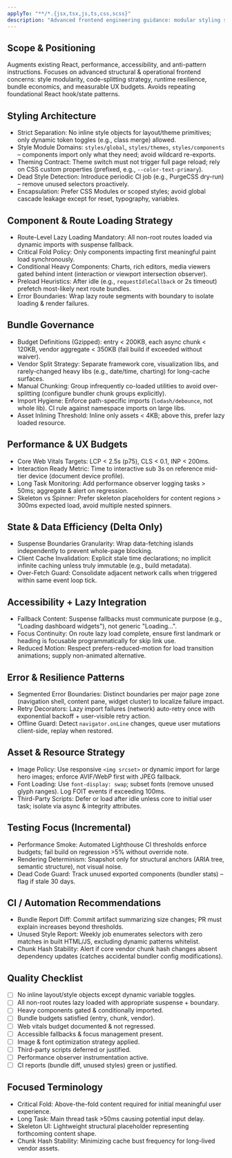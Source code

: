 ```yaml
---
applyTo: "**/*.{jsx,tsx,js,ts,css,scss}" 
description: "Advanced frontend engineering guidance: modular styling separation, lazy loading governance, bundle control, UX performance budgets, and resiliency. Excludes basics already in reactjs, performance, a11y, and anti-pattern instruction files."
---
```


## Scope & Positioning
Augments existing React, performance, accessibility, and anti-pattern instructions. Focuses on advanced structural & operational frontend concerns: style modularity, code-splitting strategy, runtime resilience, bundle economics, and measurable UX budgets. Avoids repeating foundational React hook/state patterns.

## Styling Architecture
- Strict Separation: No inline style objects for layout/theme primitives; only dynamic token toggles (e.g., class merge) allowed.
- Style Module Domains: `styles/global`, `styles/themes`, `styles/components` – components import only what they need; avoid wildcard re-exports.
- Theming Contract: Theme switch must not trigger full page reload; rely on CSS custom properties (prefixed, e.g., `--color-text-primary`).
- Dead Style Detection: Introduce periodic CI job (e.g., PurgeCSS dry-run) – remove unused selectors proactively.
- Encapsulation: Prefer CSS Modules or scoped styles; avoid global cascade leakage except for reset, typography, variables.

## Component & Route Loading Strategy
- Route-Level Lazy Loading Mandatory: All non-root routes loaded via dynamic imports with suspense fallback.
- Critical Fold Policy: Only components impacting first meaningful paint load synchronously.
- Conditional Heavy Components: Charts, rich editors, media viewers gated behind intent (interaction or viewport intersection observer).
- Preload Heuristics: After idle (e.g., `requestIdleCallback` or 2s timeout) prefetch most-likely next route bundles.
- Error Boundaries: Wrap lazy route segments with boundary to isolate loading & render failures.

## Bundle Governance
- Budget Definitions (Gzipped): entry < 200KB, each async chunk < 120KB, vendor aggregate < 350KB (fail build if exceeded without waiver).
- Vendor Split Strategy: Separate framework core, visualization libs, and rarely-changed heavy libs (e.g., date/time, charting) for long-cache surfaces.
- Manual Chunking: Group infrequently co-loaded utilities to avoid over-splitting (configure bundler chunk groups explicitly).
- Import Hygiene: Enforce path-specific imports (`lodash/debounce`, not whole lib). CI rule against namespace imports on large libs.
- Asset Inlining Threshold: Inline only assets < 4KB; above this, prefer lazy loaded resource.

## Performance & UX Budgets
- Core Web Vitals Targets: LCP < 2.5s (p75), CLS < 0.1, INP < 200ms.
- Interaction Ready Metric: Time to interactive sub 3s on reference mid-tier device (document device profile).
- Long Task Monitoring: Add performance observer logging tasks > 50ms; aggregate & alert on regression.
- Skeleton vs Spinner: Prefer skeleton placeholders for content regions > 300ms expected load, avoid multiple nested spinners.

## State & Data Efficiency (Delta Only)
- Suspense Boundaries Granularity: Wrap data-fetching islands independently to prevent whole-page blocking.
- Client Cache Invalidation: Explicit stale time declarations; no implicit infinite caching unless truly immutable (e.g., build metadata).
- Over-Fetch Guard: Consolidate adjacent network calls when triggered within same event loop tick.

## Accessibility + Lazy Integration
- Fallback Content: Suspense fallbacks must communicate purpose (e.g., "Loading dashboard widgets"), not generic "Loading...".
- Focus Continuity: On route lazy load complete, ensure first landmark or heading is focusable programmatically for skip link use.
- Reduced Motion: Respect prefers-reduced-motion for load transition animations; supply non-animated alternative.

## Error & Resilience Patterns
- Segmented Error Boundaries: Distinct boundaries per major page zone (navigation shell, content pane, widget cluster) to localize failure impact.
- Retry Decorators: Lazy import failures (network) auto-retry once with exponential backoff + user-visible retry action.
- Offline Guard: Detect `navigator.onLine` changes, queue user mutations client-side, replay when restored.

## Asset & Resource Strategy
- Image Policy: Use responsive `<img srcset>` or dynamic import for large hero images; enforce AVIF/WebP first with JPEG fallback.
- Font Loading: Use `font-display: swap`; subset fonts (remove unused glyph ranges). Log FOIT events if exceeding 100ms.
- Third-Party Scripts: Defer or load after idle unless core to initial user task; isolate via async & integrity attributes.

## Testing Focus (Incremental)
- Performance Smoke: Automated Lighthouse CI thresholds enforce budgets; fail build on regression >5% without override note.
- Rendering Determinism: Snapshot only for structural anchors (ARIA tree, semantic structure), not visual noise.
- Dead Code Guard: Track unused exported components (bundler stats) – flag if stale 30 days.

## CI / Automation Recommendations
- Bundle Report Diff: Commit artifact summarizing size changes; PR must explain increases beyond thresholds.
- Unused Style Report: Weekly job enumerates selectors with zero matches in built HTML/JS, excluding dynamic patterns whitelist.
- Chunk Hash Stability: Alert if core vendor chunk hash changes absent dependency updates (catches accidental bundler config modifications).

## Quality Checklist
- [ ] No inline layout/style objects except dynamic variable toggles.
- [ ] All non-root routes lazy loaded with appropriate suspense + boundary.
- [ ] Heavy components gated & conditionally imported.
- [ ] Bundle budgets satisfied (entry, chunk, vendor).
- [ ] Web vitals budget documented & not regressed.
- [ ] Accessible fallbacks & focus management present.
- [ ] Image & font optimization strategy applied.
- [ ] Third-party scripts deferred or justified.
- [ ] Performance observer instrumentation active.
- [ ] CI reports (bundle diff, unused styles) green or justified.

## Focused Terminology
- Critical Fold: Above-the-fold content required for initial meaningful user experience.
- Long Task: Main thread task >50ms causing potential input delay.
- Skeleton UI: Lightweight structural placeholder representing forthcoming content shape.
- Chunk Hash Stability: Minimizing cache bust frequency for long-lived vendor assets.

